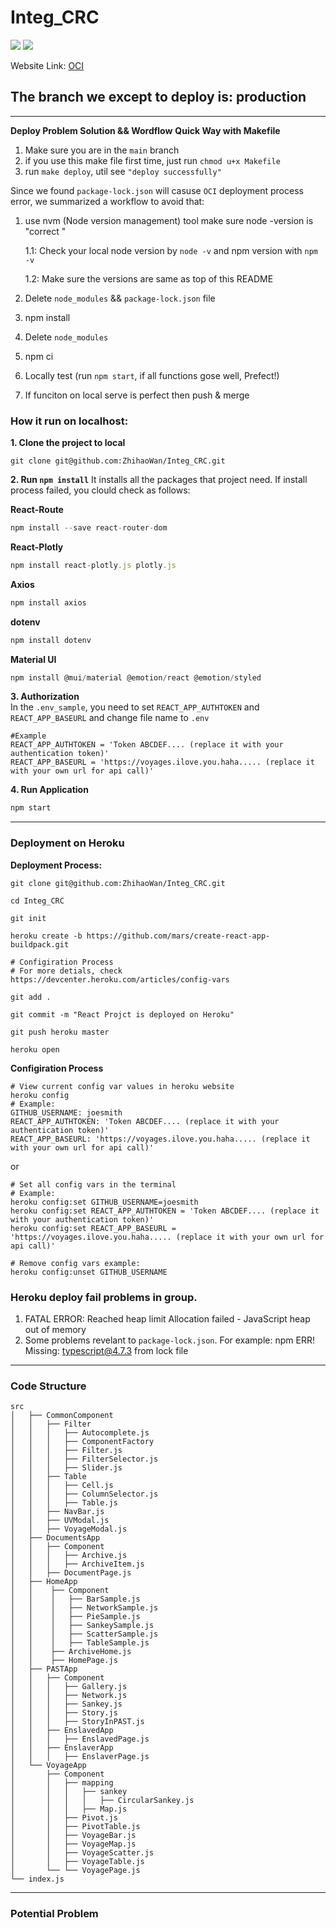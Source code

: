 # Integ_CRC
[![](https://img.shields.io/badge/npm-v8.12.2-brightgreen)](https://shields.io)  [![](https://img.shields.io/badge/node-v16.15.1-orange)](https://shields.io)

Website Link: [OCI](https://voyages3-react.crc.rice.edu)

The branch we except to deploy is: **production**
-------------

-------------
**Deploy Problem Solution && Wordflow**
**Quick Way with Makefile**
1. Make sure you are in the `main` branch
2. if you use this make file first time, just run `chmod u+x Makefile`
3. run `make deploy`, util see `"deploy successfully"`

Since we found `package-lock.json` will casuse `OCI` deployment process error, we summarized a workflow to avoid that:

1. use nvm (Node version management) tool make sure node -version is "correct <same version everybody>"
 
    1.1: Check your local node version by `node -v` and npm version with `npm -v`
 
    1.2: Make sure the versions are same as top of this README

2. Delete `node_modules` && `package-lock.json` file
3. npm install
4. Delete `node_modules` 
5. npm ci 
6. Locally test (run `npm start`, if all functions gose well, Prefect!)
7. If funciton on local serve is perfect then push & merge

### How it run on localhost:
**1. Clone the project to local**

```
git clone git@github.com:ZhihaoWan/Integ_CRC.git
```

**2. Run `npm install`** 
It installs all the packages that project need. If install process failed, you clould check as follows:

**React-Route**
```javaScript
npm install --save react-router-dom
```

**React-Plotly**
```javaScript
npm install react-plotly.js plotly.js
```

**Axios**
```javaScript
npm install axios
```

**dotenv**
```javaScript
npm install dotenv
```

**Material UI**
```javaScript
npm install @mui/material @emotion/react @emotion/styled
```

**3. Authorization**</br>
In the `.env_sample`, you need to set `REACT_APP_AUTHTOKEN` and `REACT_APP_BASEURL` and change file name to `.env` 
```
#Example
REACT_APP_AUTHTOKEN = 'Token ABCDEF.... (replace it with your authentication token)'
REACT_APP_BASEURL = 'https://voyages.ilove.you.haha..... (replace it with your own url for api call)'
```

**4. Run Application**
```javaScript
npm start
```



------
### Deployment on Heroku
**Deployment Process:**
```shell
git clone git@github.com:ZhihaoWan/Integ_CRC.git
```
```shell
cd Integ_CRC
```
```shell
git init 
```
```shell
heroku create -b https://github.com/mars/create-react-app-buildpack.git
```

```shell
# Configiration Process
# For more detials, check https://devcenter.heroku.com/articles/config-vars

git add .
```

```
git commit -m "React Projct is deployed on Heroku"
```
```
git push heroku master
```
```
heroku open
```

**Configiration Process**
```shell
# View current config var values in heroku website
heroku config
# Example:
GITHUB_USERNAME: joesmith
REACT_APP_AUTHTOKEN: 'Token ABCDEF.... (replace it with your authentication token)'
REACT_APP_BASEURL: 'https://voyages.ilove.you.haha..... (replace it with your own url for api call)'
```
or
```shell
# Set all config vars in the terminal
# Example:
heroku config:set GITHUB_USERNAME=joesmith
heroku config:set REACT_APP_AUTHTOKEN = 'Token ABCDEF.... (replace it with your authentication token)' 
heroku config:set REACT_APP_BASEURL = 'https://voyages.ilove.you.haha..... (replace it with your own url for api call)'
```
```shell
# Remove config vars example:
heroku config:unset GITHUB_USERNAME
```


### Heroku deploy fail problems in group.
1. FATAL ERROR: Reached heap limit Allocation failed - JavaScript heap out of memory
2. Some problems revelant to `package-lock.json`. For example: npm ERR! Missing: typescript@4.7.3 from lock file

--------
### Code Structure 
```
src
│   ├── CommonComponent
│   │   ├── Filter
│   │   │   ├── Autocomplete.js
│   │   │   ├── ComponentFactory
│   │   │   ├── Filter.js
│   │   │   ├── FilterSelector.js
│   │   │   ├── Slider.js
│   │   ├── Table
│   │   │   ├── Cell.js
│   │   │   ├── ColumnSelector.js
│   │   │   ├── Table.js
│   │   ├── NavBar.js
│   │   ├── UVModal.js
│   │   ├── VoyageModal.js
│   ├── DocumentsApp 
│   │   ├── Component
│   │   │   ├── Archive.js
│   │   │   ├── ArchiveItem.js
│   │   ├── DocumentPage.js
│   ├── HomeApp
│   │    ├── Component
│   │    │   ├── BarSample.js
│   │    │   ├── NetworkSample.js
│   │    │   ├── PieSample.js
│   │    │   ├── SankeySample.js
│   │    │   ├── ScatterSample.js
│   │    │   ├── TableSample.js
│   │    ├── ArchiveHome.js
│   │    ├── HomePage.js
│   ├── PASTApp
│   │   ├── Component
│   │   │   ├── Gallery.js
│   │   │   ├── Network.js
│   │   │   ├── Sankey.js
│   │   │   ├── Story.js
│   │   │   ├── StoryInPAST.js
│   │   ├── EnslavedApp
│   │   │   ├── EnslavedPage.js
│   │   ├── EnslaverApp
│   │   │   ├── EnslaverPage.js
│   └── VoyageApp
│       ├── Component
│       │   ├── mapping
│       │   │   ├── sankey
│       │   │   │   ├── CircularSankey.js
│       │   │   ├── Map.js
│       │   ├── Pivot.js
│       │   ├── PivotTable.js
│       │   ├── VoyageBar.js
│       │   ├── VoyageMap.js
│       │   ├── VoyageScatter.js
│       │   ├── VoyageTable.js
│       └── └── VoyagePage.js
└── index.js
```
------
### Potential Problem 
